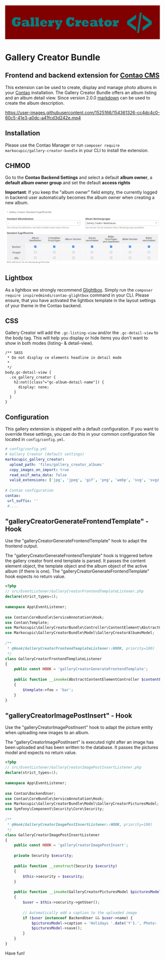 <p><a href="https://github.com/markocupic"><img src="src/Resources/public/images/be_content_element_logo.svg"></a></p>

# Gallery Creator Bundle

## Frontend and backend extension for [Contao CMS](https://www.contao.org)

This extension can be used to create, display and manage photo albums in your [Contao](https://www.contao.org) installation.
 The Gallery Creator Bundle offers an album listing and an album detail view.
 Since version 2.0.0 [markdown](https://www.markdownguide.org/) can be used to
  create the album description.

https://user-images.githubusercontent.com/1525166/154361326-cc4dc4c0-60c5-41e3-a0dc-a41fcd3d242e.mp4

## Installation
Please use the Contao Manager or run `composer require markocupic/gallery-creator-bundle`
  in your CLI to install the extension.

## CHMOD
Go to the **Contao Backend Settings** and select a default **album owner**, a **default album owner group** and set the default **access rights**

**Important**: If you keep the "album owner" field empty, the currently logged in backend user automatically becomes the album owner
  when creating a new album.

![chmod](docs/chmod.png)

## Lightbox
 As a lightbox we strongly recommend [Glightbox](https://biati-digital.github.io/glightbox/).
 Simply run the `composer require inspiredminds/contao-glightbox` command in your CLI.
 Please ensure, that you have activated the lightbox template
 in the layout settings of your theme in the Contao backend.

## CSS
Gallery Creator will add the `.gc-listing-view` and/or the `.gc-detail-view` to the
  body tag. This will help you display or hide items you don't want to show in both modes (listing- & detail-view).

```
/** SASS
 * Do not display ce elements headline in detail mode
 *
 */
body.gc-detail-view {
  .ce_gallery_creator {
    h2:not([class^="gc-album-detail-name"]) {
      display: none;
    }
  }
}
```

## Configuration
This gallery extension is shipped with a default configuration.
 If you want to override these settings, you
 can do this in your common configuration file located in `config/config.yml`.

```yaml
# config/config.yml
# Gallery Creator (default settings)
markocupic_gallery_creator:
  upload_path: 'files/gallery_creator_albums'
  copy_images_on_import: true
  read_exif_meta_data: false
  valid_extensions: ['jpg', 'jpeg', 'gif', 'png', 'webp', 'svg', 'svgz']

# Contao configuration
contao:
 url_suffix: ''
 #....
```

## "galleryCreatorGenerateFrontendTemplate" - Hook
Use the "galleryCreatorGenerateFrontendTemplate" hook to adapt the frontend output.

The "galleryCreatorGenerateFrontendTemplate" hook is triggered before the gallery creator
 front end template is parsed.
 It passes the content element object, the template object and the album object of
 the active album (if there is one).
 The "galleryCreatorGenerateFrontendTemplate" hook expects no return value.

```php
<?php
// src/EventListener/GalleryCreatorFrontendTemplateListener.php
declare(strict_types=1);

namespace App\EventListener;

use Contao\CoreBundle\ServiceAnnotation\Hook;
use Contao\Template;
use Markocupic\GalleryCreatorBundle\Controller\ContentElement\AbstractContentElementController;
use Markocupic\GalleryCreatorBundle\Model\GalleryCreatorAlbumsModel;

/**
 * @Hook(GalleryCreatorFrontendTemplateListener::HOOK, priority=100)
 */
class GalleryCreatorFrontendTemplateListener
{
    public const HOOK = 'galleryCreatorGenerateFrontendTemplate';

    public function __invoke(AbstractContentElementController $contentElement, Template $template, ?GalleryCreatorAlbumsModel $activeAlbum = null)
    {
        $template->foo = 'bar';
    }
}

```


## "galleryCreatorImagePostInsert" - Hook
Use the "galleryCreatorImagePostInsert" hook to adapt the picture entity
  when uploading new images to an album.

The "galleryCreatorImagePostInsert" is executed right after an image
  has been uploaded and has been written to the database.
  It passes the pictures model and expects no return value.

```php
<?php
// src/EventListener/GalleryCreatorImagePostInsertListener.php
declare(strict_types=1);

namespace App\EventListener;

use Contao\BackendUser;
use Contao\CoreBundle\ServiceAnnotation\Hook;
use Markocupic\GalleryCreatorBundle\Model\GalleryCreatorPicturesModel;
use Symfony\Component\Security\Core\Security;

/**
 * @Hook(GalleryCreatorImagePostInsertListener::HOOK, priority=100)
 */
class GalleryCreatorImagePostInsertListener
{
    public const HOOK = 'galleryCreatorImagePostInsert';

    private Security $security;

    public function __construct(Security $security)
    {
        $this->security = $security;
    }

    public function __invoke(GalleryCreatorPicturesModel $picturesModel): void
    {
        $user = $this->security->getUser();

        // Automatically add a caption to the uploaded image
        if ($user instanceof BackendUser && $user->name) {
            $picturesModel->caption = 'Holidays '.date('Y').', Photo: '.$user->name;
            $picturesModel->save();
        }
    }
}
```


Have fun!
